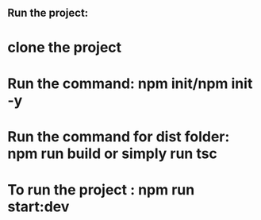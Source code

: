 ## Run the project:

# clone the project

# Run the command: npm init/npm init -y

# Run the command for dist folder: npm run build or simply run tsc

# To run the project : npm run start:dev
